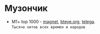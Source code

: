 # Музончик

* M1+ top 1000 - [magnet](magnet:?xt=urn:btih:4f98ff82c00cfa4d3aeb16bd6e1af24febbdc2e8&dn=All+Time+Top+1000.www.lokotorrents.com), 
[bteye.org](http://www.bteye.org/q/M1-All-Time-Top-1000), [telega](https://t.me/M1_1000/5).  
`Тысяча хитов всех времен и народов`
